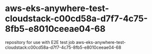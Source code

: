 # aws-eks-anywhere-test-cloudstack-c00cd58a-d7f7-4c75-8fb5-e8010ceeae04-68
repository for use with E2E test job aws-eks-anywhere-test-cloudstack:c00cd58a-d7f7-4c75-8fb5-e8010ceeae04-68
